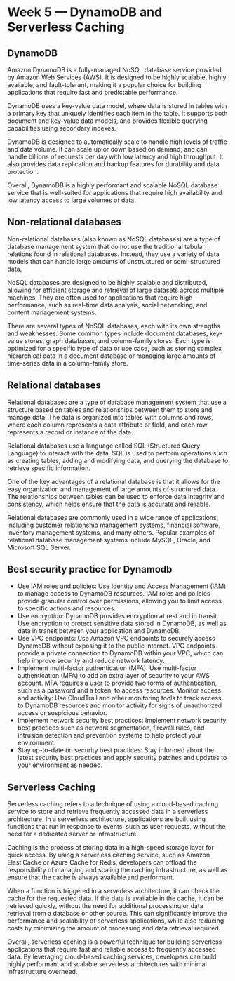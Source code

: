 # Week 5 — DynamoDB and Serverless Caching

## DynamoDB

Amazon DynamoDB is a fully-managed NoSQL database service provided by Amazon Web Services (AWS). It is designed to be highly scalable, highly available, and fault-tolerant, making it a popular choice for building applications that require fast and predictable performance.

DynamoDB uses a key-value data model, where data is stored in tables with a primary key that uniquely identifies each item in the table. It supports both document and key-value data models, and provides flexible querying capabilities using secondary indexes.

DynamoDB is designed to automatically scale to handle high levels of traffic and data volume. It can scale up or down based on demand, and can handle billions of requests per day with low latency and high throughput. It also provides data replication and backup features for durability and data protection.

Overall, DynamoDB is a highly performant and scalable NoSQL database service that is well-suited for applications that require high availability and low latency access to large volumes of data.

## Non-relational databases 

Non-relational databases (also known as NoSQL databases) are a type of database management system that do not use the traditional tabular relations found in relational databases. Instead, they use a variety of data models that can handle large amounts of unstructured or semi-structured data.

NoSQL databases are designed to be highly scalable and distributed, allowing for efficient storage and retrieval of large datasets across multiple machines. They are often used for applications that require high performance, such as real-time data analysis, social networking, and content management systems.

There are several types of NoSQL databases, each with its own strengths and weaknesses. Some common types include document databases, key-value stores, graph databases, and column-family stores. Each type is optimized for a specific type of data or use case, such as storing complex hierarchical data in a document database or managing large amounts of time-series data in a column-family store.

## Relational databases

Relational databases are a type of database management system that use a structure based on tables and relationships between them to store and manage data. The data is organized into tables with columns and rows, where each column represents a data attribute or field, and each row represents a record or instance of the data.

Relational databases use a language called SQL (Structured Query Language) to interact with the data. SQL is used to perform operations such as creating tables, adding and modifying data, and querying the database to retrieve specific information.

One of the key advantages of a relational database is that it allows for the easy organization and management of large amounts of structured data. The relationships between tables can be used to enforce data integrity and consistency, which helps ensure that the data is accurate and reliable.

Relational databases are commonly used in a wide range of applications, including customer relationship management systems, financial software, inventory management systems, and many others. Popular examples of relational database management systems include MySQL, Oracle, and Microsoft SQL Server.

## Best security practice for Dynamodb 



+ Use IAM roles and policies: Use Identity and Access Management (IAM) to manage access to DynamoDB resources. IAM roles and policies provide granular control over permissions, allowing you to limit access to specific actions and resources.
+ Use encryption: DynamoDB provides encryption at rest and in transit. Use encryption to protect sensitive data stored in DynamoDB, as well as data in transit between your application and DynamoDB.
+ Use VPC endpoints: Use Amazon VPC endpoints to securely access DynamoDB without exposing it to the public internet. VPC endpoints provide a private connection to DynamoDB within your VPC, which can help improve security and reduce network latency.
+ Implement multi-factor authentication (MFA): Use multi-factor authentication (MFA) to add an extra layer of security to your AWS account. MFA requires a user to provide two forms of authentication, such as a password and a token, to access resources.
Monitor access and activity: Use CloudTrail and other monitoring tools to track access to DynamoDB resources and monitor activity for signs of unauthorized access or suspicious behavior.
+ Implement network security best practices: Implement network security best practices such as network segmentation, firewall rules, and intrusion detection and prevention systems to help protect your environment.
+ Stay up-to-date on security best practices: Stay informed about the latest security best practices and apply security patches and updates to your environment as needed.

## Serverless Caching

Serverless caching refers to a technique of using a cloud-based caching service to store and retrieve frequently accessed data in a serverless architecture. In a serverless architecture, applications are built using functions that run in response to events, such as user requests, without the need for a dedicated server or infrastructure.

Caching is the process of storing data in a high-speed storage layer for quick access. By using a serverless caching service, such as Amazon ElastiCache or Azure Cache for Redis, developers can offload the responsibility of managing and scaling the caching infrastructure, as well as ensure that the cache is always available and performant.

When a function is triggered in a serverless architecture, it can check the cache for the requested data. If the data is available in the cache, it can be retrieved quickly, without the need for additional processing or data retrieval from a database or other source. This can significantly improve the performance and scalability of serverless applications, while also reducing costs by minimizing the amount of processing and data retrieval required.

Overall, serverless caching is a powerful technique for building serverless applications that require fast and reliable access to frequently accessed data. By leveraging cloud-based caching services, developers can build highly performant and scalable serverless architectures with minimal infrastructure overhead.




